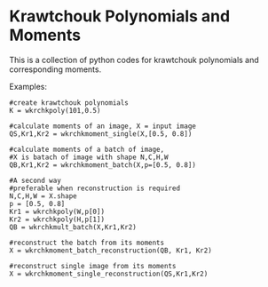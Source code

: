 <h1>Krawtchouk Polynomials and Moments</h1>

This is a collection of python codes for krawtchouk polynomials and corresponding moments.

Examples:

```
#create krawtchouk polynomials
K = wkrchkpoly(101,0.5)

#calculate moments of an image, X = input image
QS,Kr1,Kr2 = wkrchkmoment_single(X,[0.5, 0.8])

#calculate moments of a batch of image,
#X is batach of image with shape N,C,H,W
QB,Kr1,Kr2 = wkrchkmoment_batch(X,p=[0.5, 0.8])

#A second way
#preferable when reconstruction is required
N,C,H,W = X.shape
p = [0.5, 0.8]
Kr1 = wkrchkpoly(W,p[0])
Kr2 = wkrchkpoly(H,p[1])
QB = wkrchkmult_batch(X,Kr1,Kr2)

#reconstruct the batch from its moments
X = wkrchkmoment_batch_reconstruction(QB, Kr1, Kr2)

#reconstruct single image from its moments
X = wkrchkmoment_single_reconstruction(QS,Kr1,Kr2)
```